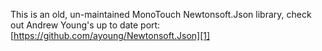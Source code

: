 This is an old, un-maintained MonoTouch Newtonsoft.Json library, check out Andrew Young's up to date port: [https://github.com/ayoung/Newtonsoft.Json][1]

[1]: https://github.com/ayoung/Newtonsoft.Json